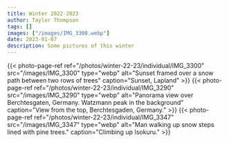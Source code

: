 ```yaml
---
title: Winter 2022-2023
author: Taylor Thompson
tags: []
images: ["/images/IMG_3300.webp"]
date: 2023-01-07
description: Some pictures of this winter
---
```


{{< photo-page-ref ref="/photos/winter-22-23/individual/IMG_3300" src="/images/IMG_3300" type="webp" alt="Sunset framed over a snow path between two rows of trees" caption="Sunset, Lapland" >}}
{{< photo-page-ref ref="/photos/winter-22-23/individual/IMG_3290" src="/images/IMG_3290" type="webp" alt="Panorama view over Berchtesgaten, Germany. Watzmann peak in the background" caption="View from the top, Berchtesgaden, Germany." >}}
{{< photo-page-ref ref="/photos/winter-22-23/individual/IMG_3347" src="/images/IMG_3347" type="webp" alt="Man walking up snow steps lined with pine trees." caption="Climbing up Isokuru." >}}
